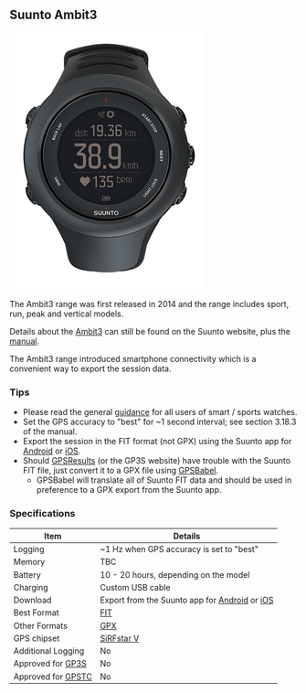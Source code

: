 ## Suunto Ambit3

![img](img/ambit3-sport-black.png)



The Ambit3 range was first released in 2014 and the range includes sport, run, peak and vertical models.

Details about the [Ambit3](https://www.suunto.com/en-gb/Products/sports-watches/Suunto-Ambit3-Sport/Suunto-Ambit3-Sport-Black/) can still be found on the Suunto website, plus the [manual](https://ns.suunto.com/Manuals/Ambit3_Sport/Userguides/Suunto_Ambit3_Sport_UserGuide_EN.pdf).

The Ambit3 range introduced smartphone connectivity which is a convenient way to export the session data.



### Tips

- Please read the general [guidance](../../../guidance.md) for all users of smart / sports watches.
- Set the GPS accuracy to "best" for ~1 second interval; see section 3.18.3 of the manual.
- Export the session in the FIT format (not GPX) using the Suunto app for [Android](https://www.suunto.com/en-gb/Support/faq-articles/suunto-app/how-do-i-download-a-.fit-file-from-suunto-app-for-android/) or [iOS](https://www.suunto.com/en-gb/Support/faq-articles/suunto-app/how-do-i-download-a-.fit-file-from-suunto-app-for-ios/).
- Should [GPSResults](https://www.gps-speed.com/download_e.html) (or the GP3S website) have trouble with the Suunto FIT file, just convert it to a GPX file using [GPSBabel](http://www.gpsbabel.org/index.html).
  - GPSBabel will translate all of Suunto FIT data and should be used in preference to a GPX export from the Suunto app.




### Specifications

| Item                                                       | Details                                                      |
| ---------------------------------------------------------- | ------------------------------------------------------------ |
| Logging                                                    | ~1 Hz when GPS accuracy is set to "best"                     |
| Memory                                                     | TBC                                                          |
| Battery                                                    | 10 - 20 hours, depending on the model                        |
| Charging                                                   | Custom USB cable                                             |
| Download                                                   | Export from the Suunto app for [Android](https://www.suunto.com/en-gb/Support/faq-articles/suunto-app/how-do-i-download-a-.fit-file-from-suunto-app-for-android/) or [iOS](https://www.suunto.com/en-gb/Support/faq-articles/suunto-app/how-do-i-download-a-.fit-file-from-suunto-app-for-ios/) |
| Best Format                                                | [FIT](https://developer.garmin.com/fit/protocol/)            |
| Other Formats                                              | [GPX](https://en.wikipedia.org/wiki/GPS_Exchange_Format)     |
| GPS chipset                                                | [SiRFstar V](https://www.qualcomm.com/products/application/automotive/positioning-solutions/sirfstar-v-5e) |
| Additional Logging                                         | No                                                           |
| Approved for [GP3S](https://www.gps-speedsurfing.com/)     | No                                                           |
| Approved for [GPSTC](https://www.gpsteamchallenge.com.au/) | No                                                           |
